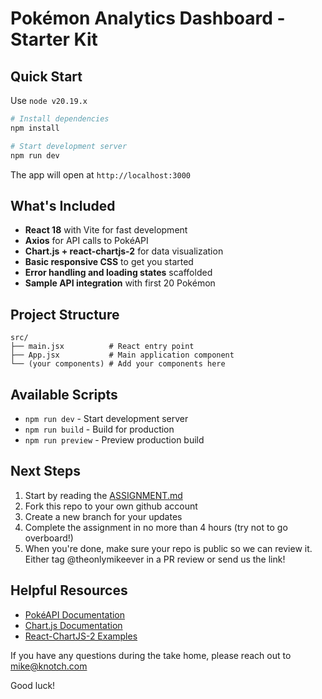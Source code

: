 # Pokémon Analytics Dashboard - Starter Kit

## Quick Start

Use `node v20.19.x`

```bash
# Install dependencies
npm install

# Start development server
npm run dev
```

The app will open at `http://localhost:3000`

## What's Included

- **React 18** with Vite for fast development
- **Axios** for API calls to PokéAPI
- **Chart.js + react-chartjs-2** for data visualization
- **Basic responsive CSS** to get you started
- **Error handling and loading states** scaffolded
- **Sample API integration** with first 20 Pokémon

## Project Structure

```
src/
├── main.jsx          # React entry point
├── App.jsx           # Main application component
└── (your components) # Add your components here
```

## Available Scripts

- `npm run dev` - Start development server
- `npm run build` - Build for production
- `npm run preview` - Preview production build

## Next Steps

1. Start by reading the [ASSIGNMENT.md](ASSIGNMENT.MD)
2. Fork this repo to your own github account
3. Create a new branch for your updates
4. Complete the assignment in no more than 4 hours (try not to go overboard!)
5. When you're done, make sure your repo is public so we can review it. Either tag @theonlymikeever in a PR review or send us the link!

## Helpful Resources

- [PokéAPI Documentation](https://pokeapi.co/docs/v2)
- [Chart.js Documentation](https://www.chartjs.org/docs/)
- [React-ChartJS-2 Examples](https://react-chartjs-2.js.org/examples)

If you have any questions during the take home, please reach out to mike@knotch.com

Good luck!
